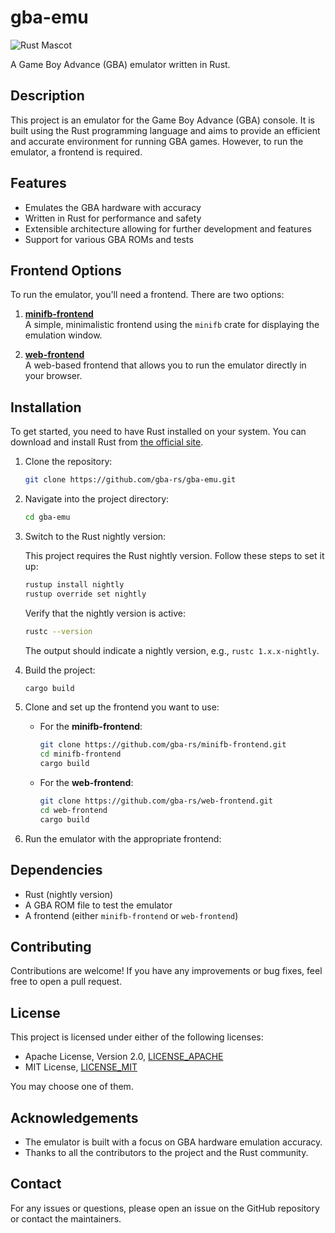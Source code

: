 # gba-emu

![Rust Mascot](https://www.rust-lang.org/logos/rust-logo-256x256.png)

A Game Boy Advance (GBA) emulator written in Rust.

## Description

This project is an emulator for the Game Boy Advance (GBA) console. It is built using the Rust programming language and aims to provide an efficient and accurate environment for running GBA games. However, to run the emulator, a frontend is required.

## Features

- Emulates the GBA hardware with accuracy
- Written in Rust for performance and safety
- Extensible architecture allowing for further development and features
- Support for various GBA ROMs and tests

## Frontend Options

To run the emulator, you'll need a frontend. There are two options:

1. **[minifb-frontend](https://github.com/gba-rs/minifb-frontend)**  
   A simple, minimalistic frontend using the `minifb` crate for displaying the emulation window.

2. **[web-frontend](https://github.com/gba-rs/web-frontend)**  
   A web-based frontend that allows you to run the emulator directly in your browser.

## Installation

To get started, you need to have Rust installed on your system. You can download and install Rust from [the official site](https://www.rust-lang.org/).

1. Clone the repository:

    ```bash
    git clone https://github.com/gba-rs/gba-emu.git
    ```

2. Navigate into the project directory:

    ```bash
    cd gba-emu
    ```

3. Switch to the Rust nightly version:

    This project requires the Rust nightly version. Follow these steps to set it up:

    ```bash
    rustup install nightly
    rustup override set nightly
    ```

    Verify that the nightly version is active:

    ```bash
    rustc --version
    ```

    The output should indicate a nightly version, e.g., `rustc 1.x.x-nightly`.

4. Build the project:

    ```bash
    cargo build
    ```

5. Clone and set up the frontend you want to use:

    - For the **minifb-frontend**:

        ```bash
        git clone https://github.com/gba-rs/minifb-frontend.git
        cd minifb-frontend
        cargo build
        ```

    - For the **web-frontend**:

        ```bash
        git clone https://github.com/gba-rs/web-frontend.git
        cd web-frontend
        cargo build
        ```

6. Run the emulator with the appropriate frontend:

## Dependencies

- Rust (nightly version)
- A GBA ROM file to test the emulator
- A frontend (either `minifb-frontend` or `web-frontend`)

## Contributing

Contributions are welcome! If you have any improvements or bug fixes, feel free to open a pull request.

## License

This project is licensed under either of the following licenses:

- Apache License, Version 2.0, [LICENSE_APACHE](LICENSE_APACHE)
- MIT License, [LICENSE_MIT](LICENSE_MIT)

You may choose one of them.

## Acknowledgements

- The emulator is built with a focus on GBA hardware emulation accuracy.
- Thanks to all the contributors to the project and the Rust community.

## Contact

For any issues or questions, please open an issue on the GitHub repository or contact the maintainers.